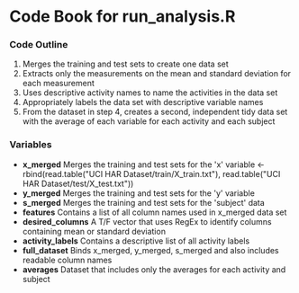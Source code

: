 # Code Book for run_analysis.R

### Code Outline

1. Merges the training and test sets to create one data set
2. Extracts only the measurements on the mean and standard deviation for each measurement
3. Uses descriptive activity names to name the activities in the data set
4. Appropriately labels the data set with descriptive variable names
5. From the dataset in step 4, creates a second, independent tidy data set with the average of each variable for each activity and each subject


### Variables

- <b>x_merged</b> Merges the training and test sets for the 'x' variable
 <- rbind(read.table("UCI HAR Dataset/train/X_train.txt"), read.table("UCI HAR Dataset/test/X_test.txt"))
- <b>y_merged</b> Merges the training and test sets for the 'y' variable
- <b>s_merged</b> Merges the training and test sets for the 'subject' data
- <b>features</b> Contains a list of all column names used in x_merged data set
- <b>desired_columns</b> A T/F vector that uses RegEx to identify columns containing mean or standard deviation
- <b>activity_labels</b> Contains a descriptive list of all activity labels
- <b>full_dataset</b> Binds x_merged, y_merged, s_merged and also includes readable column names
- <b>averages</b> Dataset that includes only the averages for each activity and subject
